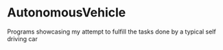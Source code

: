 # AutonomousVehicle
Programs showcasing my attempt to fulfill the tasks done by a typical self driving car
